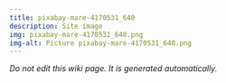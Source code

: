 ```yaml
---
title: pixabay-mare-4170531_640
description: Site image
img: pixabay-mare-4170531_640.png
img-alt: Picture pixabay-mare-4170531_640.png
---
```


_Do not edit this wiki page. It is generated automatically._ 

